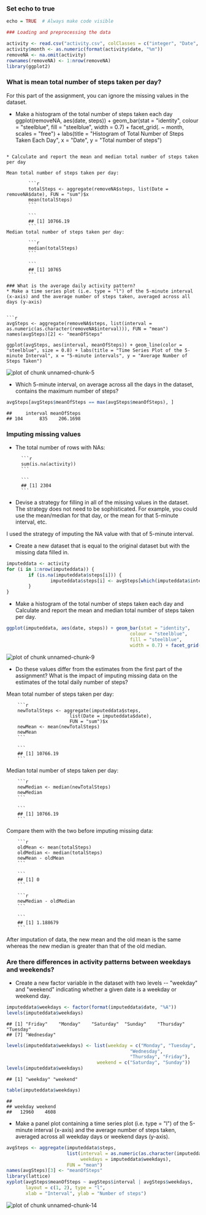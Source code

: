 ### Set echo to true

```r
echo = TRUE  # Always make code visible

### Loading and preprocessing the data
```

```r
activity <- read.csv("activity.csv", colClasses = c("integer", "Date", "factor"))
activity$month <- as.numeric(format(activity$date, "%m"))
removeNA <- na.omit(activity)
rownames(removeNA) <- 1:nrow(removeNA)
library(ggplot2)
```
### What is mean total number of steps taken per day?
For this part of the assignment, you can ignore the missing values in the dataset.

* Make a histogram of the total number of steps taken each day
ggplot(removeNA, aes(date, steps)) + geom_bar(stat = "identity", colour = "steelblue", fill = "steelblue", width = 0.7) + facet_grid(. ~ month, scales = "free") + labs(title = "Histogram of Total Number of Steps Taken Each Day", x = "Date", y = "Total number of steps")
```

* Calculate and report the mean and median total number of steps taken per day

Mean total number of steps taken per day:
        
        ```r
        totalSteps <- aggregate(removeNA$steps, list(Date = removeNA$date), FUN = "sum")$x
        mean(totalSteps)
        ```
        
        ```
        ## [1] 10766.19
        ```
Median total number of steps taken per day:
        
        ```r
        median(totalSteps)
        ```
        
        ```
        ## [1] 10765
        ```

### What is the average daily activity pattern?
* Make a time series plot (i.e. type = "l") of the 5-minute interval (x-axis) and the average number of steps taken, averaged across all days (y-axis)


```r
avgSteps <- aggregate(removeNA$steps, list(interval = as.numeric(as.character(removeNA$interval))), FUN = "mean")
names(avgSteps)[2] <- "meanOfSteps"

ggplot(avgSteps, aes(interval, meanOfSteps)) + geom_line(color = "steelblue", size = 0.8) + labs(title = "Time Series Plot of the 5-minute Interval", x = "5-minute intervals", y = "Average Number of Steps Taken")
```

![plot of chunk unnamed-chunk-5](figure/unnamed-chunk-5-1.png) 

* Which 5-minute interval, on average across all the days in the dataset, contains the maximum number of steps?

```r
avgSteps[avgSteps$meanOfSteps == max(avgSteps$meanOfSteps), ]
```

```
##     interval meanOfSteps
## 104      835    206.1698
```

### Imputing missing values
* The total number of rows with NAs:
        
        
        ```r
        sum(is.na(activity))
        ```
        
        ```
        ## [1] 2304
        ```

* Devise a strategy for filling in all of the missing values in the dataset. The strategy does not need to be sophisticated. For example, you could use the mean/median for that day, or the mean for that 5-minute interval, etc.

I used the strategy of imputing the NA value with that of 5-minute interval.

* Create a new dataset that is equal to the original dataset but with the missing data filled in.


```r
imputeddata <- activity 
for (i in 1:nrow(imputeddata)) {
        if (is.na(imputeddata$steps[i])) {
                imputeddata$steps[i] <- avgSteps[which(imputeddata$interval[i] == avgSteps$interval), ]$meanOfSteps
        }
}
```

* Make a histogram of the total number of steps taken each day and Calculate and report the mean and median total number of steps taken per day. 


```r
ggplot(imputeddata, aes(date, steps)) + geom_bar(stat = "identity",
                                             colour = "steelblue",
                                             fill = "steelblue",
                                             width = 0.7) + facet_grid(. ~ month, scales = "free") + labs(title = "Histogram of Total Number of Steps Taken Each Day using Imputed Data", x = "Date", y = "Total number of steps")
```

![plot of chunk unnamed-chunk-9](figure/unnamed-chunk-9-1.png) 

* Do these values differ from the estimates from the first part of the assignment? What is the impact of imputing missing data on the estimates of the total daily number of steps?

Mean total number of steps taken per day:
        
        ```r
        newTotalSteps <- aggregate(imputeddata$steps, 
                           list(Date = imputeddata$date), 
                           FUN = "sum")$x
        newMean <- mean(newTotalSteps)
        newMean
        ```
        
        ```
        ## [1] 10766.19
        ```
Median total number of steps taken per day:
        
        ```r
        newMedian <- median(newTotalSteps)
        newMedian
        ```
        
        ```
        ## [1] 10766.19
        ```
Compare them with the two before imputing missing data:
        
        ```r
        oldMean <- mean(totalSteps)
        oldMedian <- median(totalSteps)
        newMean - oldMean
        ```
        
        ```
        ## [1] 0
        ```
        
        ```r
        newMedian - oldMedian
        ```
        
        ```
        ## [1] 1.188679
        ```
After imputation of data, the new mean and the old mean is the same whereas the new median is greater than that of the old median.

### Are there differences in activity patterns between weekdays and weekends?

* Create a new factor variable in the dataset with two levels -- "weekday" and "weekend" indicating whether a given date is a weekday or weekend day.


```r
imputeddata$weekdays <- factor(format(imputeddata$date, "%A"))
levels(imputeddata$weekdays)
```

```
## [1] "Friday"    "Monday"    "Saturday"  "Sunday"    "Thursday"  "Tuesday"  
## [7] "Wednesday"
```

```r
levels(imputeddata$weekdays) <- list(weekday = c("Monday", "Tuesday",
                                             "Wednesday", 
                                             "Thursday", "Friday"),
                                 weekend = c("Saturday", "Sunday"))
levels(imputeddata$weekdays)
```

```
## [1] "weekday" "weekend"
```

```r
table(imputeddata$weekdays)
```

```
## 
## weekday weekend 
##   12960    4608
```

* Make a panel plot containing a time series plot (i.e. type = "l") of the 5-minute interval (x-axis) and the average number of steps taken, averaged across all weekday days or weekend days (y-axis).


```r
avgSteps <- aggregate(imputeddata$steps, 
                      list(interval = as.numeric(as.character(imputeddata$interval)), 
                           weekdays = imputeddata$weekdays),
                      FUN = "mean")
names(avgSteps)[3] <- "meanOfSteps"
library(lattice)
xyplot(avgSteps$meanOfSteps ~ avgSteps$interval | avgSteps$weekdays, 
       layout = c(1, 2), type = "l", 
       xlab = "Interval", ylab = "Number of steps")
```

![plot of chunk unnamed-chunk-14](figure/unnamed-chunk-14-1.png) 
